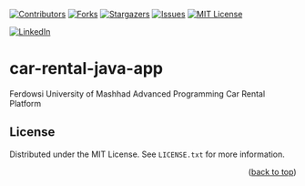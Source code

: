 <a name="readme-top"></a>


[![Contributors][contributors-shield]][contributors-url]
[![Forks][forks-shield]][forks-url]
[![Stargazers][stars-shield]][stars-url]
[![Issues][issues-shield]][issues-url]
[![MIT License][license-shield]][license-url]



[![LinkedIn][linkedin-shield]][javid-linkedin-url]

# car-rental-java-app

Ferdowsi University of Mashhad Advanced Programming Car Rental Platform

<!-- LICENSE -->
## License

Distributed under the MIT License. See `LICENSE.txt` for more information.

<p align="right">(<a href="#readme-top">back to top</a>)</p>



<!-- MARKDOWN LINKS & IMAGES -->
<!-- https://www.markdownguide.org/basic-syntax/#reference-style-links -->
<!-- https://ileriayo.github.io/markdown-badges/ -->

<!-- Contributors -->
[contributors-shield]: https://img.shields.io/github/contributors/javidchaji/FUM-Advanced-Programming-Car-Rental-Platform.svg?style=for-the-badge

[contributors-url]: https://github.com/javidchaji/FUM-Advanced-Programming-Car-Rental-Platform/graphs/contributors

<!-- Forks -->
[forks-shield]: https://img.shields.io/github/forks/javidchaji/FUM-Advanced-Programming-Car-Rental-Platform.svg?style=for-the-badge

[forks-url]: https://github.com/javidchaji/FUM-Advanced-Programming-Car-Rental-Platform/network/members


<!-- Stars -->
[stars-shield]: https://img.shields.io/github/stars/javidchaji/FUM-Advanced-Programming-Car-Rental-Platform.svg?style=for-the-badge

[stars-url]: https://github.com/javidchaji/FUM-Advanced-Programming-Car-Rental-Platform/stargazers


<!-- Issues -->
[issues-shield]: https://img.shields.io/github/issues/javidchaji/FUM-Advanced-Programming-Car-Rental-Platform.svg?style=for-the-badge

[issues-url]: https://github.com/javidchaji/FUM-Advanced-Programming-Car-Rental-Platform/issues


<!-- License -->
[license-shield]: https://img.shields.io/github/license/javidchaji/FUM-Advanced-Programming-Car-Rental-Platform.svg?style=for-the-badge

[license-url]: https://github.com/javidchaji/FUM-Advanced-Programming-Car-Rental-Platform/blob/master/LICENSE


<!-- Linkedin -->
[linkedin-shield]: https://img.shields.io/badge/linkedin-%230077B5.svg?style=for-the-badge&logo=linkedin&logoColor=white

[javid-linkedin-url]: https://linkedin.com/in/javidchaji
